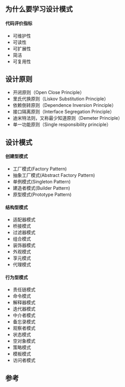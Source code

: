 

## 为什么要学习设计模式

#### 代码评价指标
- 可维护性
- 可读性
- 可扩展性
- 简洁
- 可复用性


## 设计原则
- 开闭原则（Open Close Principle）
- 里氏代换原则（Liskov Substitution Principle）
- 依赖倒转原则（Dependence Inversion Principle）
- 接口隔离原则（Interface Segregation Principle）
- 迪米特法则，又称最少知道原则（Demeter Principle）
- 单一功能原则（Single responsibility principle）

## 设计模式

#### 创建型模式
- 工厂模式(Factory Pattern)
- 抽象工厂模式(Abstract Factory Pattern)
- 单例模式(Singleton Pattern)
- 建造者模式(Builder Pattern)
- 原型模式(Prototype Pattern)

#### 结构型模式
- 适配器模式
- 桥接模式
- 过滤器模式
- 组合模式
- 装饰器模式
- 外观模式
- 享元模式
- 代理模式


#### 行为型模式
- 责任链模式
- 命令模式
- 解释器模式
- 迭代器模式
- 中介者模式
- 备忘录模式
- 观察者模式
- 状态模式
- 空对象模式
- 策略模式
- 模板模式
- 访问者模式


## 参考

[Wikipedia]: https://en.wikipedia.org/wiki/Software_design_pattern
[design-patterns-cpp]: https://github.com/JakubVojvoda/design-patterns-cpp
